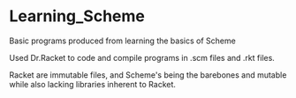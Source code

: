 # Learning_Scheme
Basic programs produced from learning the basics of Scheme

Used Dr.Racket to code and compile programs in .scm files and .rkt files.

Racket are immutable files, and Scheme's being the barebones and mutable while also lacking libraries inherent to Racket.
